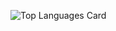 ![Top Languages Card](https://github-readme-stats.vercel.app/api/top-langs/?username=iErickAraujo&theme=radical&show_icons=trueprivate=true)
